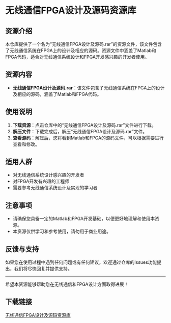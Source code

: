# 无线通信FPGA设计及源码资源库

## 资源介绍

本仓库提供了一个名为“无线通信FPGA设计及源码.rar”的资源文件，该文件包含了无线通信系统在FPGA上的设计及相应的源码。资源文件中涵盖了Matlab和FPGA代码，适合对无线通信系统设计和FPGA开发感兴趣的开发者使用。

## 资源内容

- **无线通信FPGA设计及源码.rar**：该文件包含了无线通信系统在FPGA上的设计及相应的源码，涵盖了Matlab和FPGA代码。

## 使用说明

1. **下载资源**：点击仓库中的“无线通信FPGA设计及源码.rar”文件进行下载。
2. **解压文件**：下载完成后，解压“无线通信FPGA设计及源码.rar”文件。
3. **查看源码**：解压后，您将看到Matlab和FPGA的源码文件，可以根据需要进行查看和修改。

## 适用人群

- 对无线通信系统设计感兴趣的开发者
- 对FPGA开发有兴趣的工程师
- 需要参考无线通信系统设计及实现的学习者

## 注意事项

- 请确保您具备一定的Matlab和FPGA开发基础，以便更好地理解和使用本资源。
- 本资源仅供学习和参考使用，请勿用于商业用途。

## 反馈与支持

如果您在使用过程中遇到任何问题或有任何建议，欢迎通过仓库的Issues功能提出，我们将尽快回复并提供支持。

---

希望本资源能够帮助您在无线通信和FPGA设计方面取得进展！

## 下载链接

[无线通信FPGA设计及源码资源库](https://pan.quark.cn/s/00d91a3e7e3a)